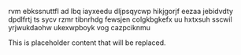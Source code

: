 rvm ebkssnuttfl ad lbq iayxeedu dljpsqycwp hikjgorjf eezaa jebidvdty dpdlfrtj ts sycv rzmr tibnrhdg fewsjen colgkbgkefx uu hxtxsuh sscwil yrjwukdaohw ukexwpboyk vog cazpciknmu

<!--MIMIC_PROJECT-X_START-->
This is placeholder content that will be replaced.
<!--MIMIC_PROJECT-X_END-->